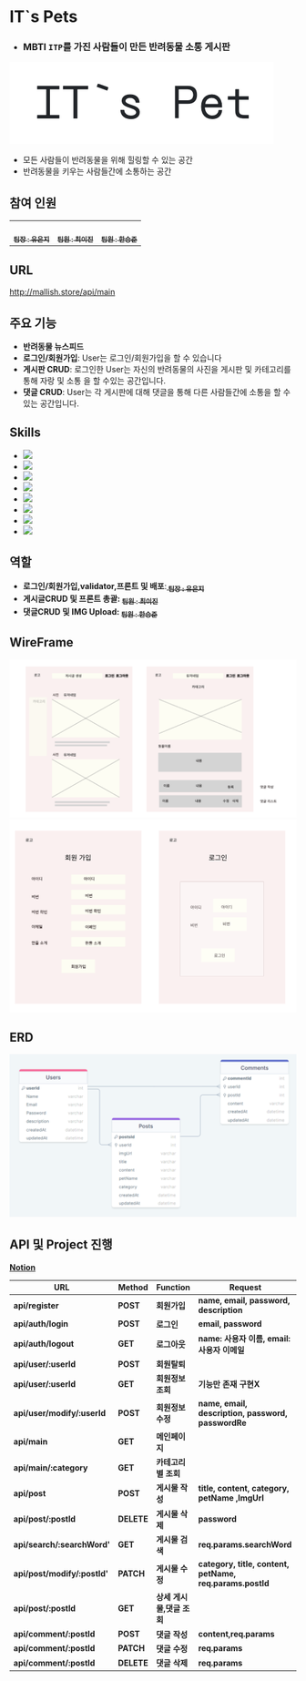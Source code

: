 # IT`s Pets
- ### MBTI ```ITP```를 가진 사람들이 만든 반려동물 소통 게시판

[![](./public/images/logo_img.png)](https://github.com/eunji624/node-teamProject-newsFeed)

- 모든 사람들이 반려동물을 위해 힐링할 수 있는 공간
- 반려동물을 키우는 사람들간에 소통하는 공간

## 참여 인원

<table>
  <tbody>
    <tr>
      <td align="center"><a href="https://github.com/eunji624"><img src="https://avatars.githubusercontent.com/u/130081021?v=4" width="100px;" alt=""/><br /><sub><b> 팀장 : 유은지 </b></sub></a><br /></td>
      <td align="center"><a href="https://github.com/leesin1040"><img src="https://avatars.githubusercontent.com/u/74364209?v=4" width="100px;" alt=""/><br /><sub><b> 팀원 : 최이진 </b></sub></a><br /></td>
      <td align="center"><a href="https://github.com/Han9526"><img src="https://avatars.githubusercontent.com/Han9526" width="100px;" alt=""/><br /><sub><b> 팀원 : 한승준 </b></sub></a><br /></td>
    </tr>
  </tbody>
</table>

##  URL

http://mallish.store/api/main

## 주요 기능

- **반려동물 뉴스피드**
- **로그인/회원가입**: User는 로그인/회원가입을 할 수 있습니다
- **게시판 CRUD**: 로그인한 User는 자신의 반려동물의 사진을 게시판 및 카테고리를 통해 자랑 및 소통 을 할 수있는 공간입니다.
- **댓글 CRUD**: User는 각 게시판에 대해 댓글을 통해 다른 사람들간에 소통을 할 수있는 공간입니다.

## Skills

- <img src="https://img.shields.io/badge/JavaScript-F7DF1E?style=flat&logo=JavaScript&logoColor=white" />
- <img src="https://img.shields.io/badge/Node.js-43853D?style=flat&logo=Node.js&logoColor=white" />
- <img src="https://img.shields.io/badge/Express-000000?style=flat&logo=Express&logoColor=white" />
- <img src="https://img.shields.io/badge/MySQL-4479A1?style=flat&logo=MySQL&logoColor=white" />
- <img src="https://img.shields.io/badge/AWS%20EC2-232F3E?style=flat&logo=Amazon%20AWS&logoColor=white" />
- <img src="https://img.shields.io/badge/AWS%20S3-569A31?style=flat&logo=Amazon%20AWS&logoColor=white" />
- <img src="https://img.shields.io/badge/EJS-8E44AD?style=flat" />
- <img src="https://img.shields.io/badge/Yarn-2C8EBB?style=flat&logo=Yarn&logoColor=white" />





## 역할

- **로그인/회원가입,validator,프론트 및 배포**:<a href="https://github.com/eunji624"><sub><b> 팀장 : 유은지 </a>
- **게시글CRUD 및 프론트 총괄**: <a href="https://github.com/leesin1040"><sub><b> 팀원 : 최이진 </a>
- **댓글CRUD 및 IMG Upload**: <a href="https://github.com/Han9526"><sub><b> 팀원 : 한승준 </a>

## WireFrame

![](./public/images/WireFrame_001.png)
![](./public/images/WireFrame_002.png)


## ERD

![](./public/images/IT`s%20Pets.png)

## API 및 Project 진행

[Notion](https://teamsparta.notion.site/7-IT-s-Pets-da031492647841ffa39226b9a47aa520)


| URL        | Method   | Function                       | Request                                  | 
|------------------|----------|----------------------------|------------------------------------------|
| api/register            | POST      | 회원가입               | name, email, password, description                  
| api/auth/login          | POST      | 로그인                 | email, password                                    
| api/auth/logout         | GET       | 로그아웃               | name: 사용자 이름, email: 사용자 이메일              
| api/user/:userId        | POST      | 회원탈퇴               |                                                    
| api/user/:userId        | GET       | 회원정보조회           | 기능만 존재 구현X                                     
| api/user/modify/:userId | POST      | 회원정보 수정          | name, email, description, password, passwordRe       
| api/main                | GET       | 메인페이지             |                                                     
| api/main/:category      | GET       | 카테고리별 조회        |                                                    
| api/post                | POST      | 게시물 작성            | title, content, category, petName ,ImgUrl           
| api/post/:postId        | DELETE    | 게시물 삭제            | password                                             
| api/search/:searchWord' | GET       | 게시물 검색            | req.params.searchWord                                
| api/post/modify/:postId'| PATCH     | 게시물 수정            | category, title, content, petName, req.params.postId  
| api/post/:postId        | GET       | 상세 게시물,댓글 조회   |                                                    
| api/comment/:postId     | POST      | 댓글 작성              | content,req.params                                
| api/comment/:postId     | PATCH     | 댓글 수정              | req.params                                          
| api/comment/:postId     | DELETE    | 댓글 삭제              | req.params                                        

